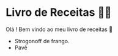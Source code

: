 # Livro de Receitas :man_cook:

Olá ! Bem vindo ao meu livro de receitas :wave:

- Strogonoff de frango.
- Pavê


